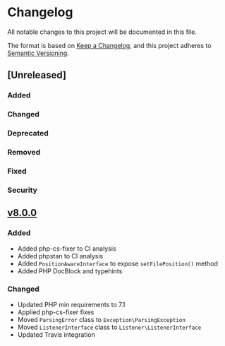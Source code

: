 # Changelog
All notable changes to this project will be documented in this file.

The format is based on [Keep a Changelog](https://keepachangelog.com/en/1.0.0/),
and this project adheres to [Semantic Versioning](https://semver.org/spec/v2.0.0.html).

## [Unreleased]
### Added
### Changed
### Deprecated
### Removed
### Fixed
### Security

## [v8.0.0](https://github.com/salsify/jsonstreamingparser/releases/tag/v8.0)
### Added
- Added php-cs-fixer to CI analysis
- Added phpstan to CI analysis
- Added `PositionAwareInterface` to expose `setFilePosition()` method
- Added PHP DocBlock and typehints

### Changed
- Updated PHP min requirements to 7.1
- Applied php-cs-fixer fixes
- Moved `ParsingError` class to `Exception\ParsingException`
- Moved `ListenerInterface` class to `Listener\ListenerInterface`
- Updated Travis integration
